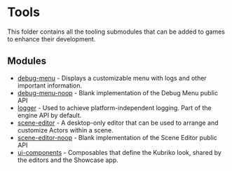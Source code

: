 # Tools
This folder contains all the tooling submodules that can be added to games to enhance their development.

## Modules
- [debug-menu](https://github.com/pandulapeter/kubriko/tree/main/tools/debug-menu) - Displays a customizable menu with logs and other important information.
- [debug-menu-noop](https://github.com/pandulapeter/kubriko/tree/main/tools/debug-menu-noop) - Blank implementation of the Debug Menu public API
- [logger](https://github.com/pandulapeter/kubriko/tree/main/tools/logger) - Used to achieve platform-independent logging. Part of the engine API by default.
- [scene-editor](https://github.com/pandulapeter/kubriko/tree/main/tools/scene-editor) - A desktop-only editor that can be used to arrange and customize Actors within a scene.
- [scene-editor-noop](https://github.com/pandulapeter/kubriko/tree/main/tools/scene-editor-noop) - Blank implementation of the Scene Editor public API 
- [ui-components](https://github.com/pandulapeter/kubriko/tree/main/tools/ui-components) - Composables that define the Kubriko look, shared by the editors and the Showcase app.